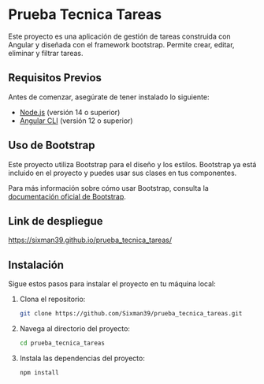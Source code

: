 # Prueba Tecnica Tareas
Este proyecto es una aplicación de gestión de tareas construida con Angular y diseñada con el framework bootstrap. Permite crear, editar, eliminar y filtrar tareas.

## Requisitos Previos

Antes de comenzar, asegúrate de tener instalado lo siguiente:

- [Node.js](https://nodejs.org/) (versión 14 o superior)
- [Angular CLI](https://angular.io/cli) (versión 12 o superior)

## Uso de Bootstrap

Este proyecto utiliza Bootstrap para el diseño y los estilos. Bootstrap ya está incluido en el proyecto y puedes usar sus clases en tus componentes.

Para más información sobre cómo usar Bootstrap, consulta la [documentación oficial de Bootstrap](https://getbootstrap.com/docs/5.0/getting-started/introduction/).

## Link de despliegue

https://sixman39.github.io/prueba_tecnica_tareas/

## Instalación

Sigue estos pasos para instalar el proyecto en tu máquina local:

1. Clona el repositorio:

   ```sh
   git clone https://github.com/Sixman39/prueba_tecnica_tareas.git

2. Navega al directorio del proyecto:

   ```sh
   cd prueba_tecnica_tareas
   ```

3. Instala las dependencias del proyecto:

   ```sh
   npm install
   ```
